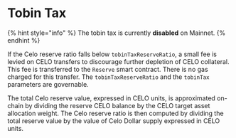 # Tobin Tax

{% hint style="info" %}
The tobin tax is currently **disabled** on Mainnet.
{% endhint %}

If the Celo reserve ratio falls below `tobinTaxReserveRatio`, a small fee is levied on CELO transfers to discourage further depletion of CELO collateral. This fee is transferred to the `Reserve` smart contract. There is no gas charged for this transfer. The `tobinTaxReserveRatio` and the `tobinTax` parameters are governable.

The total Celo reserve value, expressed in CELO units, is approximated on-chain by dividing the reserve CELO balance by the CELO target asset allocation weight. The Celo reserve ratio is then computed by dividing the total reserve value by the value of Celo Dollar supply expressed in CELO units.

